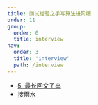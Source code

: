 ```yaml
---
title: 面试经验之手写算法进阶版
order: 11
group:
  order: 0
  title: interview
nav:
  order: 3
  title: 'interview'
  path: /interview
---
```


- [5. 最长回文子串](https://leetcode.cn/problems/longest-palindromic-substring/)
- 接雨水
